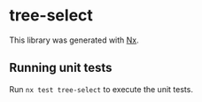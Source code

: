 # tree-select

This library was generated with [Nx](https://nx.dev).

## Running unit tests

Run `nx test tree-select` to execute the unit tests.
